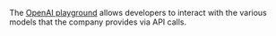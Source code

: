 The [OpenAI playground](https://platform.openai.com/playground) allows developers to interact with the various models that the company provides via API calls.